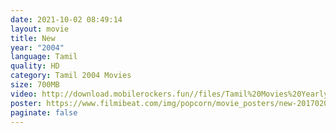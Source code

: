 ```yaml
---
date: 2021-10-02 08:49:14
layout: movie
title: New
year: "2004"
language: Tamil
quality: HD
category: Tamil 2004 Movies
size: 700MB
video: http://download.mobilerockers.fun//files/Tamil%20Movies%20Yearly%20Collections/Tamil%202004%20Collections/New%20(2004)/New%20(2004)%20Full%20Movies/New%20(2004)%20HDRip/New%20(2004)%20HDRip%20Single%20Part.mp4
poster: https://www.filmibeat.com/img/popcorn/movie_posters/new-20170202142750-4748.jpg
paginate: false
---
```

